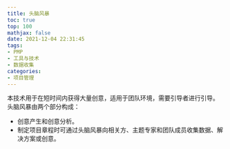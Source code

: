 ```yaml
---
title: 头脑风暴
toc: true
top: 100
mathjax: false
date: 2021-12-04 22:31:45
tags:
- PMP
- 工具与技术
- 数据收集
categories:
- 项目管理
---
```

本技术用于在短时间内获得大量创意，适用于团队环境，需要引导者进行引导。
头脑风暴由两个部分构成：
- 创意产生和创意分析。
- 制定项目章程时可通过头脑风暴向相关方、主题专家和团队成员收集数据、解决方案或创意。
